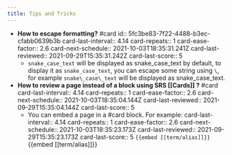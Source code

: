 ```yaml
---
title: Tips and Tricks
---
```


- **How to escape formatting?** #card
  id:: 5fc3be83-7f22-4488-b3ec-cfabb0639b3b
  card-last-interval:: 4.14
  card-repeats:: 1
  card-ease-factor:: 2.6
  card-next-schedule:: 2021-10-03T18:35:31.241Z
  card-last-reviewed:: 2021-09-29T15:35:31.242Z
  card-last-score:: 5
	- `snake_case_text` will be displayed as snake_case_text by default, to display it as `snake_case_text`, you can escape some string using `\`, for example `snake\_case\_text` will be displayed as snake\_case\_text.
- **How to review a page instead of a block using SRS [[Cards]] ?** #card
  card-last-interval:: 4.14
  card-repeats:: 1
  card-ease-factor:: 2.6
  card-next-schedule:: 2021-10-03T18:35:04.144Z
  card-last-reviewed:: 2021-09-29T15:35:04.144Z
  card-last-score:: 5
	- You can embed a page in a #card block. For example:
	  card-last-interval:: 4.14
	  card-repeats:: 1
	  card-ease-factor:: 2.6
	  card-next-schedule:: 2021-10-03T18:35:23.173Z
	  card-last-reviewed:: 2021-09-29T15:35:23.173Z
	  card-last-score:: 5
	  `{{embed [[term/alias]]}}`
	  {{embed [[term/alias]]}}
